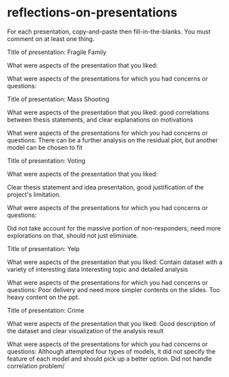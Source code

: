 # reflections-on-presentations

For each presentation, copy-and-paste then fill-in-the-blanks.  You must comment on at least one thing. 



Title of presentation: Fragile Family

What were aspects of the presentation that you liked:

What were aspects of the presentations for which you had concerns or questions:





Title of presentation: Mass Shooting 

What were aspects of the presentation that you liked: good correlations between thesis statements, and clear explanations on motivations


What were aspects of the presentations for which you had concerns or questions:
There can be a further analysis on the residual plot, but another model can be chosen to fit



Title of presentation: Voting

What were aspects of the presentation that you liked: 

Clear thesis statement and idea presentation, good justification of the project's limitation.


What were aspects of the presentations for which you had concerns or questions:

Did not take account for the massive portion of non-responders, need more explorations on that, should not just eliminiate. 


Title of presentation: Yelp

What were aspects of the presentation that you liked: 
Contain dataset with a variety of interesting data
Interesting topic and detailed analysis 

What were aspects of the presentations for which you had concerns or questions:
Poor delivery and need more simpler contents on the slides. Too heavy content on the ppt. 

Title of presentation: Crime

What were aspects of the presentation that you liked:
Good description of the dataset and clear visualization of the analysis result

What were aspects of the presentations for which you had concerns or questions:
Although attempted four types of models, it did not specify the feature of each model and should pick up
a better option. Did not handle correlation problem/ 


